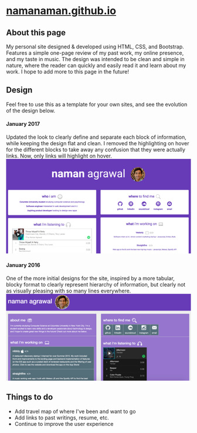 # [namanaman.github.io](http://namanaman.github.io)

## About this page
My personal site designed & developed using HTML, CSS, and Bootstrap. Features a simple one-page review of my past work, my online presence, and my taste in music. The design was intended to be clean and simple in nature, where the reader can quickly and easily read it and learn about my work. I hope to add more to this page in the future!

## Design
Feel free to use this as a template for your own sites, and see the evolution of the design below.

#### January 2017
Updated the look to clearly define and separate each block of information, while keeping the design flat and clean. I removed the highlighting on hover for the different blocks to take away any confusion that they were actually links. Now, only links will highlight on hover.
![Not found](/images/web_shot2.png?raw=true "View 2")

#### January 2016
One of the more initial designs for the site, inspired by a more tabular, blocky format to clearly represent hierarchy of information, but clearly not as visually pleasing with so many lines everywhere.
![Not found](/images/web_shot.png?raw=true "View 1")

## Things to do
* Add travel map of where I've been and want to go
* Add links to past writings, resume, etc.
* Continue to improve the user experience
